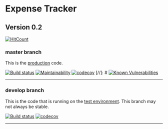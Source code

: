 # Expense Tracker

## Version 0.2

[![HitCount](http://hits.dwyl.io/chakian/expense-tracker-web-ui.svg)](http://hits.dwyl.io/chakian/expense-tracker-web-ui)

### master branch

This is the [production](https://harcama.cagdaskorkut.com) code.

[![Build status](https://ci.appveyor.com/api/projects/status/brlasjaa4a8q5e42?svg=true&branch=master)](https://ci.appveyor.com/project/chakian/expense-tracker-web-ui/branch/master)
[![Maintainability](https://api.codeclimate.com/v1/badges/b8397f345904e943f1fa/maintainability)](https://codeclimate.com/github/chakian/expense-tracker-web-ui/maintainability)
[![codecov](https://codecov.io/gh/chakian/expense-tracker-web-ui/branch/master/graph/badge.svg)](https://codecov.io/gh/chakian/expense-tracker-web-ui)
[//]: # [![Known Vulnerabilities](https://snyk.io/test/github/chakian/expense-tracker-web-ui/badge.svg)](https://snyk.io/test/github/chakian/expense-tracker-web-ui) 

-----

### develop branch

This is the code that is running on the [test environment](https://harcatest.cagdaskorkut.com). This branch may not always be stable.

[![Build status](https://ci.appveyor.com/api/projects/status/brlasjaa4a8q5e42?svg=true&branch=develop)](https://ci.appveyor.com/project/chakian/expense-tracker-web-ui/branch/develop)
[![codecov](https://codecov.io/gh/chakian/expense-tracker-web-ui/branch/develop/graph/badge.svg)](https://codecov.io/gh/chakian/expense-tracker-web-ui)

-----
